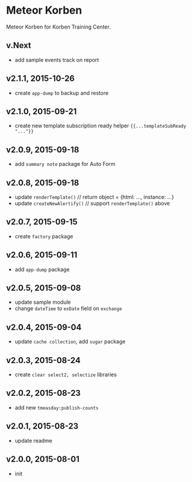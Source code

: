 # Meteor Korben
Meteor Korben for Korben Training Center.

## v.Next
- add sample events track on report

## v2.1.1, 2015-10-26
- create `app-dump` to backup and restore

## v2.1.0, 2015-09-21
- create new template subscription ready helper `{{...templateSubReady "..."}}`

## v2.0.9, 2015-09-18
- add `summary note` package for Auto Form

## v2.0.8, 2015-09-18
- update `renderTemplate()` // return object = {html: ..., instance: ...}
- update `createNewAlertify()` // support `renderTemplate()` above

## v2.0.7, 2015-09-15
- create `factory` package

## v2.0.6, 2015-09-11
- add `app-dump` package

## v2.0.5, 2015-09-08
- update sample module
- change `dateTime` to `exDate` field on `exchange`

## v2.0.4, 2015-09-04
- update `cache collection`, add `sugar` package

## v2.0.3, 2015-08-24
- create `clear select2, selectize` libraries

## v2.0.2, 2015-08-23
- add new `tmeasday:publish-counts`

## v2.0.1, 2015-08-23
- update readme

## v2.0.0, 2015-08-01
- init
